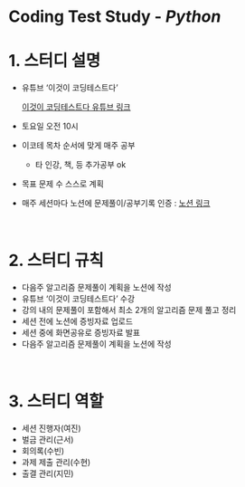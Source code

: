 # Coding Test Study - <i>Python</i>

# 1. 스터디 설명



- 유튜브 ‘이것이 코딩테스트다’

    [이것이 코딩테스트다 유튜브 링크](https://www.youtube.com/watch?v=m-9pAwq1o3w&list=PLRx0vPvlEmdAghTr5mXQxGpHjWqSz0dgC)

- 토요일 오전 10시

- 이코테 목차 순서에 맞게 매주 공부
    - 타 인강, 책, 등 추가공부 ok
- 목표 문제 수 스스로 계획
- 매주 세션마다 노션에 문제풀이/공부기록 인증 : [노션 링크](https://opalescent-jeep-0b3.notion.site/Python-24a3e0abb8564af998b70e4176f84ba3)

<br> 

# 2. 스터디 규칙
    
- 다음주 알고리즘 문제풀이 계획을 노션에 작성
- 유튜브 ‘이것이 코딩테스트다’ 수강
- 강의 내의 문제풀이 포함해서 최소 2개의 알고리즘 문제 풀고 정리
- 세션 전에 노션에 증빙자료 업로드
- 세션 중에 화면공유로 증빙자료 발표
- 다음주 알고리즘 문제풀이 계획을 노션에 작성


<br>

# 3. 스터디 역할



- 세션 진행자(여진)
- 벌금 관리(근서)
- 회의록(수빈)
- 과제 제출 관리(수현)
- 출결 관리(지민)
